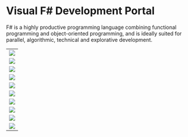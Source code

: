 # Visual F# Development Portal

F# is a highly productive programming language combining functional programming and object-oriented programming, and is ideally suited for parallel, algorithmic, technical and explorative development.



||
|-|
|![](../Image/VS_Icon_Documentation.gif)|**Documentation**<ul><li>[Using Visual Studio to Write F&#35; Programs](Using+Visual+Studio+to+Write+F%23+Programs.md)<br /></li><li>[F&#35; Language Reference](F%23+Language+Reference.md)<br /></li><li>[F&#35; Core Library Reference](F%23+Core+Library+Reference.md)<br /></li><li>[F&#35; Compiler &#40;fsc.exe&#41; Reference](F%23+Compiler+28%fsc.exe29%+Reference.md)<br /></li><li>[F&#35; Interactive &#40;fsi.exe&#41; Reference](F%23+Interactive+28%fsi.exe29%+Reference.md)<br /></li><ul/>|
|![](../Image/VS_Icon_Documentation.gif)|**Featured Tasks**<ul><li>[Functions &#40;F&#35;&#41;](Functions+28%F%2329%.md)<br /></li><li>[Lists &#40;F&#35;&#41;](Lists+28%F%2329%.md)<br /></li><li>[Keyword Reference &#40;F&#35;&#41;](Keyword+Reference+28%F%2329%.md)<br /></li><li>[Sequences &#40;F&#35;&#41;](Sequences+28%F%2329%.md)<br /></li><li>[Discriminated Unions &#40;F&#35;&#41;](Discriminated+Unions+28%F%2329%.md)<br /></li><li>[Walkthrough: Your First F&#35; Program](Walkthrough%3A+Your+First+F%23+Program.md)<br /></li><li>[Type Providers](Type+Providers.md)<br /></li><li>[Query Expressions &#40;F&#35;&#41;](Query+Expressions+28%F%2329%.md)<br /></li><ul/>|
|![](../Image/VS_Icon_Walkthroughs.gif)|**Walkthroughs**<ul><li>[Visual F&#35; Samples and Walkthroughs](Visual+F%23+Samples+and+Walkthroughs.md)<br /></li><li>[Walkthrough: Accessing a SQL Database by Using Type Providers &#40;F&#35;&#41;](Walkthrough%3A+Accessing+a+SQL+Database+by+Using+Type+Providers+28%F%2329%.md)<br /></li><li>[Walkthrough: Accessing a SQL Database by Using Type Providers and Entities &#40;F&#35;&#41;](Walkthrough%3A+Accessing+a+SQL+Database+by+Using+Type+Providers+and+Entities+28%F%2329%.md)<br /></li><ul/>|
|![](../Image/VS_icon_CodeSamples.gif)|**Code Samples**<ul><li>[F# Sample Pack](http://go.microsoft.com/fwlink/?LinkId=254878)<br /></li><ul/>|
|![](../Image/VS_Icon_Training.gif)|**Training**<ul><li>[Learn F#](http://go.microsoft.com/fwlink/?LinkId=254879)<br /></li><li>[Try F#](http://www.tryfsharp.org)<br /></li><ul/>|
|![](../Image/VS_Icon_Forums.gif)|**Forums**<ul><li>[F# General Forum](http://go.microsoft.com/fwlink/?LinkId=248225)<br /></li><ul/>|
|![](../Image/VS_Icon_Training.gif)|**Articles and Blogs**<ul><li>[Don Syme's WebLog on F# and Related Topics](http://go.microsoft.com/fwlink/?LinkId=254882)<br /></li><li>[F# Team Blog](http://go.microsoft.com/fwlink/?LinkId=254880)<br /></li><li>[Inside F#’s Blog](http://go.microsoft.com/fwlink/?LinkId=254883)<br /></li><ul/>|
|![](../Image/VS_icon_Channel9Videos.gif)|**Channel 9 Videos**<ul><li>[An Introduction to Microsoft F#](http://go.microsoft.com/fwlink/?LinkId=254884)<br /></li><li>[Design Patterns in F#](http://go.microsoft.com/fwlink/?LinkId=254885)<br /></li><li>[Information-Rich Programming in F#](http://go.microsoft.com/fwlink/?LinkId=254886)<br /></li><li>[Web Programming and More](http://go.microsoft.com/fwlink/?LinkId=254887)<br /></li><li>[Patterns and Match Expressions in F#](http://go.microsoft.com/fwlink/?LinkId=254889)<br /></li><li>[Discriminated Unions in F#](http://go.microsoft.com/fwlink/?LinkId=254890)<br /></li><ul/>|
|![](../Image/VS_Icon_MSDNDevCenter.gif)|**MSDN Developer Centers**<ul><li>[Microsoft F# Development Center](http://go.microsoft.com/fwlink/?LinkId=254891)<br /></li><ul/>|
|![](../Image/VS_Icon_Feedback.gif)|**Providing Feedback**<br /><br />To provide feedback about [!INCLUDE[vs_dev12](../Token/vs_dev12_md.md)], use [Microsoft Connect](http://go.microsoft.com/fwlink/?LinkID=150463).<br /><br />To provide feedback about the documentation for [!INCLUDE[vs_dev12](../Token/vs_dev12_md.md)], use the feedback controls on each page about which you want to give feedback.|
